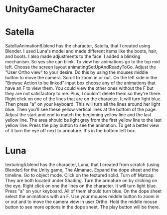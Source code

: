 # UnityGameCharacter
# Satella
SatellaAnimation6.blend has the character, Satella, that I created using Blender. I used Luna's model and made different items like the boots, hair, and boots. I also made adjustments to the face. I added a blinking mechanism. So yes she can blink. 
To view her animations go to the top mid left. Choose the screen layout animatingSetUpAndReadyToGo. Adjust the "User Ortho view" to your
desire. Do this by using the mouses middle button to move the camera. Scroll to zoom in or out. On the left side in the "Browse Action
to be linked" input box choose any of the animations that have an F to view them. You could view the other ones without the F but they are not satisfactory to me. Plus, I couldn't delete them so they're there. Right click on one of the lines that are on the character. It will turn light blue. Then press "a" on your keyboard. This will turn all the lines around her light blue. Then you'll see these yellow vertical lines at the bottom of the page. Adjust the start and end to match the beginning yellow line and the last yellow line. The area should be light grey from the first yellow line to the last yellow line. Press the play button to 
see the animation. To get a better view of it turn the eye off next to armature. It's in the bottom left box. 

# Luna
texturing5.blend has the character, Luna, that I created from scratch (using Blender) for the Unity game, The Almanac. 
Expand the dope sheet and the timeline. Go to object mode. Click on the textured solid. Turn off Matcap. They are both located under Shading. Turn the armature on by clicking on the eye. Right click on one the lines on the character. It will turn light blue. Press "a" on your keyboard. All of them should turn blue. On the dope sheet select the animations with an F. Use your mouses middle button to zoom in or out and to move the camera view in user Ortho. Hold the middle mouse button to see more options in the dope sheet. The play button will be there. 
  
